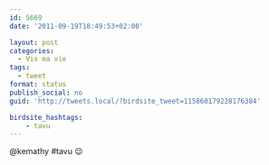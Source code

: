 ```yaml
---
id: 5669
date: '2011-09-19T18:49:53+02:00'

layout: post
categories:
  - Vis ma vie
tags:
  - tweet
format: status
publish_social: no
guid: 'http://tweets.local/?birdsite_tweet=115860179228176384'

birdsite_hashtags:
    - tavu
---
```


@kemathy #tavu 😉